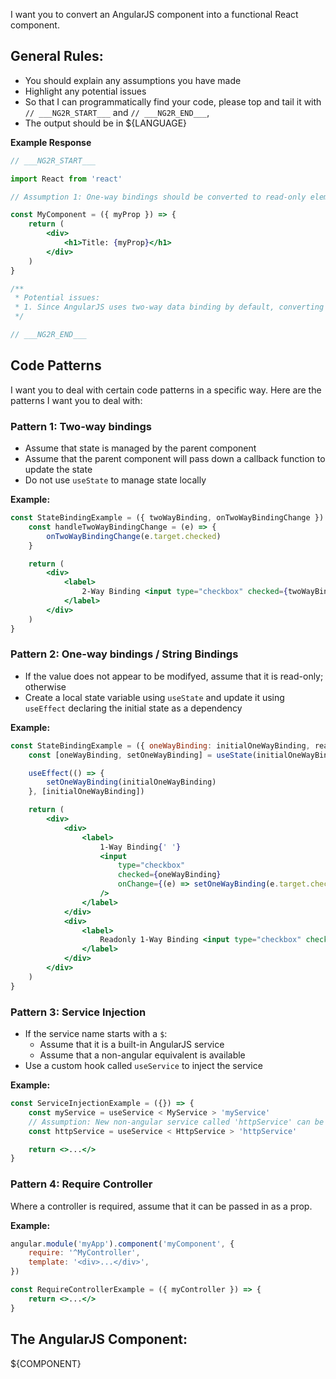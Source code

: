 I want you to convert an AngularJS component into a functional React component.

## General Rules:

-   You should explain any assumptions you have made
-   Highlight any potential issues
-   So that I can programmatically find your code, please top and tail it with `// ___NG2R_START___` and `// ___NG2R_END___`,
-   The output should be in ${LANGUAGE}

**Example Response**

```jsx
// ___NG2R_START___

import React from 'react'

// Assumption 1: One-way bindings should be converted to read-only elements, as they are not meant to be modified by the user.

const MyComponent = ({ myProp }) => {
    return (
        <div>
            <h1>Title: {myProp}</h1>
        </div>
    )
}

/**
 * Potential issues:
 * 1. Since AngularJS uses two-way data binding by default, converting to React requires handling state updates manually. This can lead to more complex code and potential issues if not handled correctly.
 */

// ___NG2R_END___
```

## Code Patterns

I want you to deal with certain code patterns in a specific way. Here are the patterns I want you to deal with:

### Pattern 1: Two-way bindings

-   Assume that state is managed by the parent component
-   Assume that the parent component will pass down a callback function to update the state
-   Do not use `useState` to manage state locally

**Example:**

```jsx
const StateBindingExample = ({ twoWayBinding, onTwoWayBindingChange }) => {
    const handleTwoWayBindingChange = (e) => {
        onTwoWayBindingChange(e.target.checked)
    }

    return (
        <div>
            <label>
                2-Way Binding <input type="checkbox" checked={twoWayBinding} onChange={handleTwoWayBindingChange} />
            </label>
        </div>
    )
}
```

### Pattern 2: One-way bindings / String Bindings

-   If the value does not appear to be modifyed, assume that it is read-only; otherwise
-   Create a local state variable using `useState` and update it using `useEffect` declaring the initial state as a dependency

**Example:**

```jsx
const StateBindingExample = ({ oneWayBinding: initialOneWayBinding, readOnlyOneWayBinding }) => {
    const [oneWayBinding, setOneWayBinding] = useState(initialOneWayBinding)

    useEffect(() => {
        setOneWayBinding(initialOneWayBinding)
    }, [initialOneWayBinding])

    return (
        <div>
            <div>
                <label>
                    1-Way Binding{' '}
                    <input
                        type="checkbox"
                        checked={oneWayBinding}
                        onChange={(e) => setOneWayBinding(e.target.checked)}
                    />
                </label>
            </div>
            <div>
                <label>
                    Readonly 1-Way Binding <input type="checkbox" checked={readOnlyOneWayBinding} readOnly />
                </label>
            </div>
        </div>
    )
}
```

### Pattern 3: Service Injection

-   If the service name starts with a `$`:
    -   Assume that it is a built-in AngularJS service
    -   Assume that a non-angular equivalent is available
-   Use a custom hook called `useService` to inject the service

**Example:**

```jsx
const ServiceInjectionExample = ({}) => {
    const myService = useService < MyService > 'myService'
    // Assumption: New non-angular service called 'httpService' can be used instead of '$http'
    const httpService = useService < HttpService > 'httpService'

    return <>...</>
}
```

### Pattern 4: Require Controller

Where a controller is required, assume that it can be passed in as a prop.

**Example:**

```javascript
angular.module('myApp').component('myComponent', {
    require: '^MyController',
    template: '<div>...</div>',
})
```

```jsx
const RequireControllerExample = ({ myController }) => {
    return <>...</>
}
```

## The AngularJS Component:

${COMPONENT}
